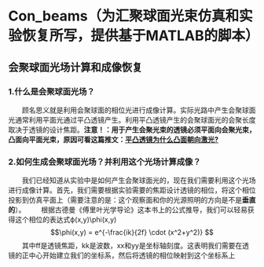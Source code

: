 # Con_beams（为汇聚球面光束仿真和实验恢复所写，提供基于MATLAB的脚本）
## 会聚球面光场计算和成像恢复

### 1.什么是会聚球面光场？
&emsp;&emsp;顾名思义就是利用会聚球面的相位光进行成像计算。实际光路中产生会聚球面光通常利用平面光通过平凸透镜产生。利用平凸透镜产生的会聚球面光的会聚长度取决于透镜的设计焦距。**注意！：用于产生会聚光束的透镜必须平面向会聚光束，凸面向平面光束，原因可看这篇推文：[平凸透镜为什么凸面朝向激光?](https://mp.weixin.qq.com/s/JY62Ytsw8qgKvRj2r8LFzg)**

### 2.如何生成会聚球面光场？并利用这个光场计算成像？
&emsp;&emsp;我们已经知道从实验中是如何产生会聚球面光的，现在我们需要利用这个光场进行成像计算。首先，我们需要根据实验需要的焦距设计透镜的相位，将这个相位投影到仿真平面上（需要注意的是：这个观察面和你的光源照明的方向是不是**垂直的**）。
&emsp;&emsp;根据古德曼《傅里叶光学导论》这本书上的公式推导，我们可以轻易获得这个相位的表达式ϕ(x,y)\phi(x,y)
&emsp;&emsp;$$\phi(x,y) = e^{-\frac{ik}{2f} \cdot (x^2+y^2)} $$
&emsp;&emsp;其中ff是透镜焦距，kk是波数，xx和yy是坐标轴刻度。这表明我们需要在透镜的正中心开始建立我们的坐标系，然后将透镜的相位映射到这个坐标系上
&emsp;&emsp;

